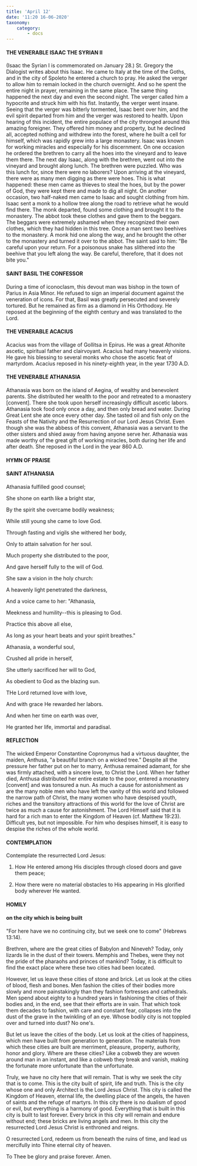 ```yaml
---
title: 'April 12'
date: '11:20 16-06-2020'
taxonomy:
    category:
        - docs
---
```


#### THE VENERABLE ISAAC THE SYRIAN II

(Isaac the Syrian I is commemorated on January 28.) St. Gregory the Dialogist writes about this Isaac. He came to Italy at the time of the Goths, and in the city of Spoleto he entered a church to pray. He asked the verger to allow him to remain locked in the church overnight. And so he spent the entire night in prayer, remaining in the same place. The same thing happened the next day and even the second night. The verger called him a hypocrite and struck him with his fist. Instantly, the verger went insane. Seeing that the verger was bitterly tormented, Isaac bent over him, and the evil spirit departed from him and the verger was restored to health. Upon hearing of this incident, the entire populace of the city thronged around this amazing foreigner. They offered him money and property, but he declined all, accepted nothing and withdrew into the forest, where he built a cell for himself, which was rapidly grew into a large monastery. Isaac was known for working miracles and especially for his discernment. On one occasion he ordered the brethren to carry all the hoes into the vineyard and to leave them there. The next day Isaac, along with the brethren, went out into the vineyard and brought along lunch. The brethren were puzzled. Who was this lunch for, since there were no laborers? Upon arriving at the vineyard, there were as many men digging as there were hoes. This is what happened: these men came as thieves to steal the hoes, but by the power of God, they were kept there and made to dig all night. On another occasion, two half-naked men came to Isaac and sought clothing from him. Isaac sent a monk to a hollow tree along the road to retrieve what he would find there. The monk departed, found some clothing and brought it to the monastery. The abbot took these clothes and gave them to the beggars. The beggars were extremely ashamed when they recognized their own clothes, which they had hidden in this tree. Once a man sent two beehives to the monastery. A monk hid one along the way, and he brought the other to the monastery and turned it over to the abbot. The saint said to him: "Be careful upon your return. For a poisonous snake has slithered into the beehive that you left along the way. Be careful, therefore, that it does not bite you."

#### SAINT BASIL THE CONFESSOR

During a time of iconoclasm, this devout man was bishop in the town of Parius in Asia Minor. He refused to sign an imperial document against the veneration of icons. For that, Basil was greatly persecuted and severely tortured. But he remained as firm as a diamond in His Orthodoxy. He reposed at the beginning of the eighth century and was translated to the Lord.

#### THE VENERABLE ACACIUS

Acacius was from the village of Gollitsa in Epirus. He was a great Athonite ascetic, spiritual father and clairvoyant. Acacius had many heavenly visions. He gave his blessing to several monks who chose the ascetic feat of martyrdom. Acacius reposed in his ninety-eighth year, in the year 1730 A.D.

#### THE VENERABLE ATHANASIA

Athanasia was born on the island of Aegina, of wealthy and benevolent parents. She distributed her wealth to the poor and retreated to a monastery [convent]. There she took upon herself increasingly difficult ascetic labors. Athanasia took food only once a day, and then only bread and water. During Great Lent she ate once every other day. She tasted oil and fish only on the Feasts of the Nativity and the Resurrection of our Lord Jesus Christ. Even though she was the abbess of this convent, Athanasia was a servant to the other sisters and shied away from having anyone serve her. Athanasia was made worthy of the great gift of working miracles, both during her life and after death. She reposed in the Lord in the year 860 A.D.



#### HYMN OF PRAISE

#### SAINT ATHANASIA

 Athanasia fulfilled good counsel;

She shone on earth like a bright star,

By the spirit she overcame bodily weakness;

While still young she came to love God.

Through fasting and vigils she withered her body,

Only to attain salvation for her soul.

 Much property she distributed to the poor,

And gave herself fully to the will of God.

 She saw a vision in the holy church:

A heavenly light penetrated the darkness,

And a voice came to her:  "Athanasia,

Meekness and humility--this is pleasing to God.

Practice this above all else,

As long as your heart beats and your spirit breathes."

Athanasia, a wonderful soul,

Crushed all pride in herself,

She utterly sacrificed her will to God,

As obedient to God as the blazing sun.

THe Lord returned love with love,

And with grace He rewarded her labors.

And when her time on earth was over,

He granted her life, immortal and paradisal.



#### REFLECTION

The wicked Emperor Constantine Copronymus had a virtuous daughter, the maiden, Anthusa, "a beautiful branch on a wicked tree." Despite all the pressure her father put on her to marry, Anthusa remained adamant, for she was firmly attached, with a sincere love, to Christ the Lord. When her father died, Anthusa distributed her entire estate to the poor, entered a monastery [convent] and was tonsured a nun. As much a cause for astonishment as are the many noble men who have left the vanity of this world and followed the narrow path of Christ, the many women who have despised youth, riches and the transitory attractions of this world for the love of Christ are twice as much a cause for astonishment. The Lord Himself said that it is hard for a rich man to enter the Kingdom of Heaven (cf. Matthew 19:23). Difficult yes, but not impossible. For him who despises himself, it is easy to despise the riches of the whole world.


#### CONTEMPLATION

Contemplate the resurrected Lord Jesus:

1.  How He entered among His disciples through closed doors and gave them peace;

1.  How there were no material obstacles to His appearing in His glorified body wherever He wanted.


#### HOMILY

#### on the city which is being built

"For here have we no continuing city, but we seek one to come" (Hebrews 13:14).

Brethren, where are the great cities of Babylon and Nineveh? Today, only lizards lie in the dust of their towers. Memphis and Thebes, were they not the pride of the pharaohs and princes of mankind? Today, it is difficult to find the exact place where these two cities had been located.

However, let us leave these cities of stone and brick. Let us look at the cities of blood, flesh and bones. Men fashion the cities of their bodies more slowly and more painstakingly than they fashion fortresses and cathedrals. Men spend about eighty to a hundred years in fashioning the cities of their bodies and, in the end, see that their efforts are in vain. That which took them decades to fashion, with care and constant fear, collapses into the dust of the grave in the twinkling of an eye. Whose bodily city is not toppled over and turned into dust? No one's.

But let us leave the cities of the body. Let us look at the cities of happiness, which men have built from generation to generation. The materials from which these cities are built are merriment, pleasure, property, authority, honor and glory. Where are these cities? Like a cobweb they are woven around man in an instant, and like a cobweb they break and vanish, making the fortunate more unfortunate than the unfortunate.

Truly, we have no city here that will remain. That is why we seek the city that is to come. This is the city built of spirit, life and truth. This is the city whose one and only Architect is the Lord Jesus Christ. This city is called the Kingdom of Heaven, eternal life, the dwelling place of the angels, the haven of saints and the refuge of martyrs. In this city there is no dualism of good or evil, but everything is a harmony of good. Everything that is built in this city is built to last forever. Every brick in this city will remain and endure without end; these bricks are living angels and men. In this city the resurrected Lord Jesus Christ is enthroned and reigns.

O resurrected Lord, redeem us from beneath the ruins of time, and lead us mercifully into Thine eternal city of heaven.

To Thee be glory and praise forever. Amen.
